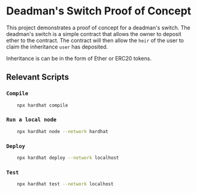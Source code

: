# Deadman's Switch Proof of Concept

This project demonstrates a proof of concept for a deadman's switch.
The deadman's switch is a simple contract that allows the owner to
deposit ether to the contract. The contract will then allow the `heir` of the user to claim the inheritance `user` has deposited.

Inheritance is can be in the form of Ether or ERC20 tokens.

## Relevant Scripts

### `Compile`

```bash
    npx hardhat compile
```

### `Run a local node`

```bash
    npx hardhat node --network hardhat
```

### `Deploy`

```bash
    npx hardhat deploy --network localhost
```

### `Test`

```bash
    npx hardhat test --network localhost
```

